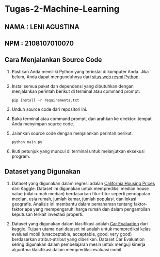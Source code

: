 # Tugas-2-Machine-Learning

## NAMA : LENI AGUSTINA
## NPM  : 2108107010070

## Cara Menjalankan Source Code

1. Pastikan Anda memiliki Python yang terinstal di komputer Anda. Jika belum, Anda dapat mengunduhnya dari [situs web resmi Python](https://www.python.org/).

2. Instal semua paket dan dependensi yang dibutuhkan dengan menjalankan perintah berikut di terminal atau command prompt:

    ```
    pip install -r requirements.txt
    ```

3. Unduh source code dari repositori ini.

4. Buka terminal atau command prompt, dan arahkan ke direktori tempat Anda menyimpan source code.

5. Jalankan source code dengan menjalankan perintah berikut:

    ```
    python main.py
    ```

6. Ikuti petunjuk yang muncul di terminal untuk melanjutkan eksekusi program.

## Dataset yang Digunakan

1. Dataset yang digunakan dalam regresi adalah [California Housing Prices](https://www.kaggle.com/camnugent/california-housing-prices) dari Kaggle. Dataset ini digunakan untuk memprediksi median house value (nilai rumah median) berdasarkan fitur-fitur seperti pendapatan median, usia rumah, jumlah kamar, jumlah populasi, dan lokasi geografis. Analisis ini membantu dalam pemahaman tentang faktor-faktor apa yang mempengaruhi harga rumah dan dalam pengambilan keputusan terkait investasi properti.


2. Dataset yang digunakan dalam klasifikasi adalah [Car Evaluation](https://www.kaggle.com/datasets/elikplim/car-evaluation-data-set) dari kaggle. Tujuan utama dari dataset ini adalah untuk memprediksi kelas evaluasi mobil (unacceptable, acceptable, good, very good) berdasarkan atribut-atribut yang diberikan. Dataset Car Evaluation sering digunakan dalam pembelajaran mesin untuk menguji kinerja algoritma klasifikasi dalam memprediksi evaluasi mobil.

